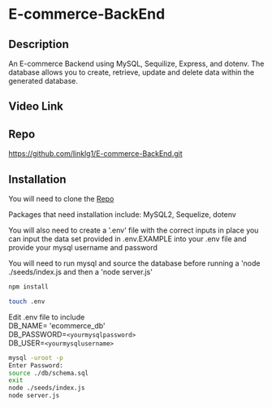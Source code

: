 # E-commerce-BackEnd

## Description
An E-commerce Backend using MySQL, Sequilize, Express, and dotenv. The database allows you to create, retrieve, update and delete data within the generated database.

## Video Link


## Repo

https://github.com/linklg1/E-commerce-BackEnd.git


## Installation
You will need to clone the [Repo](#Repo)

Packages that need installation include: MySQL2, Sequelize, dotenv

You will also need to create a '.env' file with the correct inputs in place you can input the data set provided in .env.EXAMPLE into your .env file and provide your mysql username and password

You will need to run mysql and source the database before running a 'node ./seeds/index.js and then a 'node server.js'


```bash
npm install 

touch .env
```
Edit .env file to include <br />
DB_NAME= 'ecommerce_db'<br />
DB_PASSWORD=`<yourmysqlpassword>`<br />
DB_USER=`<yourmysqlusername>`

```bash
mysql -uroot -p
Enter Password:
source ./db/schema.sql
exit
node ./seeds/index.js
node server.js

```